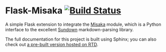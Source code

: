 # Flask-Misaka [![Build Status](https://travis-ci.org/singingwolfboy/flask-misaka.png)](https://travis-ci.org/singingwolfboy/flask-misaka)

A simple Flask extension to integrate the [Misaka](http://misaka.61924.nl)
module, which is a Python interface to the excellent
[Sundown](https://github.com/vmg/sundown) markdown-parsing library.

The full documentation for this project is built using Sphinx; you can also
check out [a pre-built version hosted on RTD](https://flask-misaka.readthedocs.org/en/latest/).
